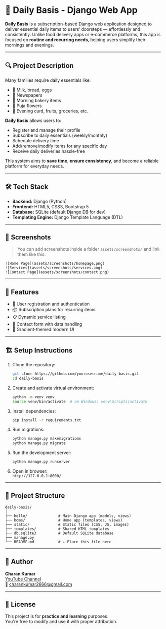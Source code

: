 # 🛒 Daily Basis - Django Web App

**Daily Basis** is a subscription-based Django web application designed to deliver essential daily items to users’ doorsteps — effortlessly and consistently. Unlike food delivery apps or e-commerce platforms, this app is focused on **routine and recurring needs**, helping users simplify their mornings and evenings.

---

## 🔍 Project Description

Many families require daily essentials like:
- 🥛 Milk, bread, eggs
- 📰 Newspapers
- 🧁 Morning bakery items
- 🌸 Puja flowers
- 🥣 Evening curd, fruits, groceries, etc.

**Daily Basis** allows users to:
- Register and manage their profile
- Subscribe to daily essentials (weekly/monthly)
- Schedule delivery time
- Add/remove/modify items for any specific day
- Receive daily deliveries hassle-free

This system aims to **save time**, **ensure consistency**, and become a reliable platform for everyday needs.

---

## 🛠️ Tech Stack

- **Backend:** Django (Python)
- **Frontend:** HTML5, CSS3, Bootstrap 5
- **Database:** SQLite (default Django DB for dev)
- **Templating Engine:** Django Template Language (DTL)

---

## 📸 Screenshots

> You can add screenshots inside a folder `assets/screenshots/` and link them like this:

```
![Home Page](assets/screenshots/homepage.png)
![Services](assets/screenshots/services.png)
![Contact Page](assets/screenshots/contact.png)
```

---

## 🚀 Features

- 🔐 User registration and authentication
- 📦 Subscription plans for recurring items
- 📋 Dynamic service listing
- 💬 Contact form with data handling
- 🎨 Gradient-themed modern UI

---

## 🏗️ Setup Instructions

1. Clone the repository:
   ```bash
   git clone https://github.com/yourusername/daily-basis.git
   cd daily-basis
   ```

2. Create and activate virtual environment:
   ```bash
   python -m venv venv
   source venv/bin/activate  # on Windows: venv\Scripts\activate
   ```

3. Install dependencies:
   ```bash
   pip install -r requirements.txt
   ```

4. Run migrations:
   ```bash
   python manage.py makemigrations
   python manage.py migrate
   ```

5. Run the development server:
   ```bash
   python manage.py runserver
   ```

6. Open in browser:  
   `http://127.0.0.1:8000/`

---

## 📂 Project Structure

```
daily-basis/
│
├── hello/              # Main Django app (models, views)
├── home/               # Home app (templates, views)
├── static/             # Static files (CSS, JS, images)
├── templates/          # Shared HTML templates
├── db.sqlite3          # Default SQLite database
├── manage.py
└── README.md           # ← Place this file here
```

---

## 🙌 Author

**Charan Kumar**  
[YouTube Channel](https://www.youtube.com/@charankumar)  
📧 [charankumar2666@gmail.com](mailto:charankumar2666@gmail.com)

---

## 📄 License

This project is for **practice and learning** purposes.  
You're free to modify and use it with proper attribution.
